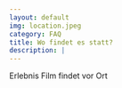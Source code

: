 ```yaml
---
layout: default
img: location.jpeg
category: FAQ
title: Wo findet es statt?
description: |
---
```

  Erlebnis Film findet vor Ort